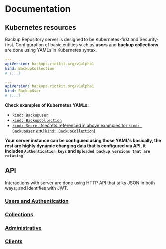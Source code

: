 Documentation
=============

Kubernetes resources
--------------------

Backup Repository server is designed to be Kubernetes-first and Security-first.
Configuration of basic entities such as **users** and **backup collections** are done using YAMLs in Kubernetes syntax.

```yaml
---
apiVersion: backups.riotkit.org/v1alpha1
kind: BackupCollection
# (...)

---
apiVersion: backups.riotkit.org/v1alpha1
kind: BackupUser
# (...)
```

**Check examples of Kubernetes YAMLs:**

- [`kind: BackupUser`](examples/user.yaml)
- [`kind: BackupCollection`](examples/collection.yaml)
- [`kind: Secret` (secrets referenced in above examples for `kind: BackupUser` and `kind: BackupCollection`)](examples/secret.yaml)

**Your server instance can be configured using those YAML's basically, the rest are highly dynamic changing data that is configured via API, it includes `Authentication keys` and `Uploaded backup versions that are rotating`**

API
---

Interactions with server are done using HTTP API that talks JSON in both ways, and identifies with JWT.

### [Users and Authentication](api/users/README.md)

### [Collections](api/collections/README.md)

### [Administrative](api/administrative/README.md)

### [Clients](./client.md)
